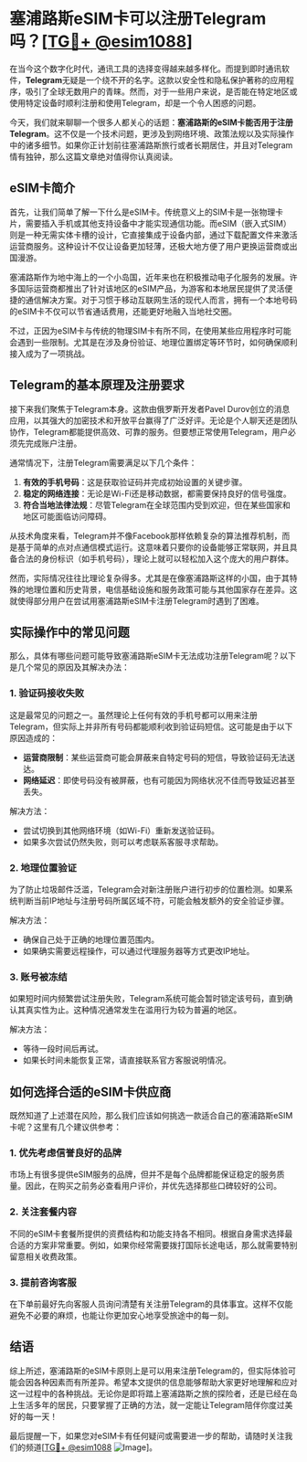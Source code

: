 # 塞浦路斯eSIM卡可以注册Telegram吗？[[TG💪+ @esim1088](https://t.me/s/esim1088)]

在当今这个数字化时代，通讯工具的选择变得越来越多样化。而提到即时通讯软件，**Telegram**无疑是一个绕不开的名字。这款以安全性和隐私保护著称的应用程序，吸引了全球无数用户的青睐。然而，对于一些用户来说，是否能在特定地区或使用特定设备时顺利注册和使用Telegram，却是一个令人困惑的问题。

今天，我们就来聊聊一个很多人都关心的话题：**塞浦路斯的eSIM卡能否用于注册Telegram**。这不仅是一个技术问题，更涉及到网络环境、政策法规以及实际操作中的诸多细节。如果你正计划前往塞浦路斯旅行或者长期居住，并且对Telegram情有独钟，那么这篇文章绝对值得你认真阅读。

## eSIM卡简介

首先，让我们简单了解一下什么是eSIM卡。传统意义上的SIM卡是一张物理卡片，需要插入手机或其他支持设备中才能实现通信功能。而eSIM（嵌入式SIM）则是一种无需实体卡槽的设计，它直接集成于设备内部，通过下载配置文件来激活运营商服务。这种设计不仅让设备更加轻薄，还极大地方便了用户更换运营商或出国漫游。

塞浦路斯作为地中海上的一个小岛国，近年来也在积极推动电子化服务的发展。许多国际运营商都推出了针对该地区的eSIM产品，为游客和本地居民提供了灵活便捷的通信解决方案。对于习惯于移动互联网生活的现代人而言，拥有一个本地号码的eSIM卡不仅可以节省通话费用，还能更好地融入当地社交圈。

不过，正因为eSIM卡与传统的物理SIM卡有所不同，在使用某些应用程序时可能会遇到一些限制。尤其是在涉及身份验证、地理位置绑定等环节时，如何确保顺利接入成为了一项挑战。

## Telegram的基本原理及注册要求

接下来我们聚焦于Telegram本身。这款由俄罗斯开发者Pavel Durov创立的消息应用，以其强大的加密技术和开放平台赢得了广泛好评。无论是个人聊天还是团队协作，Telegram都能提供高效、可靠的服务。但要想正常使用Telegram，用户必须先完成账户注册。

通常情况下，注册Telegram需要满足以下几个条件：
1. **有效的手机号码**：这是获取验证码并完成初始设置的关键步骤。
2. **稳定的网络连接**：无论是Wi-Fi还是移动数据，都需要保持良好的信号强度。
3. **符合当地法律法规**：尽管Telegram在全球范围内受到欢迎，但在某些国家和地区可能面临访问障碍。

从技术角度来看，Telegram并不像Facebook那样依赖复杂的算法推荐机制，而是基于简单的点对点通信模式运行。这意味着只要你的设备能够正常联网，并且具备合法的身份标识（如手机号码），理论上就可以轻松加入这个庞大的用户群体。

然而，实际情况往往比理论复杂得多。尤其是在像塞浦路斯这样的小国，由于其特殊的地理位置和历史背景，电信基础设施和服务政策可能与其他国家存在差异。这就使得部分用户在尝试用塞浦路斯eSIM卡注册Telegram时遇到了困难。

## 实际操作中的常见问题

那么，具体有哪些问题可能导致塞浦路斯eSIM卡无法成功注册Telegram呢？以下是几个常见的原因及其解决办法：

### 1. 验证码接收失败
这是最常见的问题之一。虽然理论上任何有效的手机号都可以用来注册Telegram，但实际上并非所有号码都能顺利收到验证码短信。这可能是由于以下原因造成的：
- **运营商限制**：某些运营商可能会屏蔽来自特定号码的短信，导致验证码无法送达。
- **网络延迟**：即使号码没有被屏蔽，也有可能因为网络状况不佳而导致延迟甚至丢失。

解决方法：
- 尝试切换到其他网络环境（如Wi-Fi）重新发送验证码。
- 如果多次尝试仍然失败，则可以考虑联系客服寻求帮助。

### 2. 地理位置验证
为了防止垃圾邮件泛滥，Telegram会对新注册账户进行初步的位置检测。如果系统判断当前IP地址与注册号码所属区域不符，可能会触发额外的安全验证步骤。

解决方法：
- 确保自己处于正确的地理位置范围内。
- 如果确实需要远程操作，可以通过代理服务器等方式更改IP地址。

### 3. 账号被冻结
如果短时间内频繁尝试注册失败，Telegram系统可能会暂时锁定该号码，直到确认其真实性为止。这种情况通常发生在滥用行为较为普遍的地区。

解决方法：
- 等待一段时间后再试。
- 如果长时间未能恢复正常，请直接联系官方客服说明情况。

## 如何选择合适的eSIM卡供应商

既然知道了上述潜在风险，那么我们应该如何挑选一款适合自己的塞浦路斯eSIM卡呢？这里有几个建议供参考：

### 1. 优先考虑信誉良好的品牌
市场上有很多提供eSIM服务的品牌，但并不是每个品牌都能保证稳定的服务质量。因此，在购买之前务必查看用户评价，并优先选择那些口碑较好的公司。

### 2. 关注套餐内容
不同的eSIM卡套餐所提供的资费结构和功能支持各不相同。根据自身需求选择最合适的方案非常重要。例如，如果你经常需要拨打国际长途电话，那么就需要特别留意相关收费政策。

### 3. 提前咨询客服
在下单前最好先向客服人员询问清楚有关注册Telegram的具体事宜。这样不仅能避免不必要的麻烦，也能让你更加安心地享受旅途中的每一刻。

## 结语

综上所述，塞浦路斯的eSIM卡原则上是可以用来注册Telegram的，但实际体验可能会因各种因素而有所差异。希望本文提供的信息能够帮助大家更好地理解和应对这一过程中的各种挑战。无论你是即将踏上塞浦路斯之旅的探险者，还是已经在岛上生活多年的居民，只要掌握了正确的方法，就一定能让Telegram陪伴你度过美好的每一天！

最后提醒一下，如果您对eSIM卡有任何疑问或需要进一步的帮助，请随时关注我们的频道[[TG💪+ @esim1088](https://t.me/s/esim1088) ![Image](https://i.postimg.cc/4NQfJmqS/Snipaste-2025-05-13-00-14-12.png)]。
